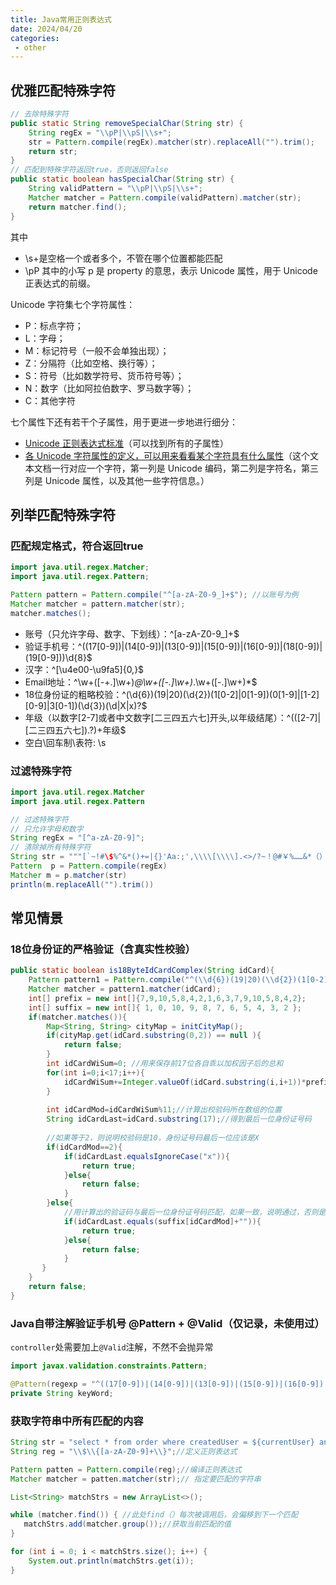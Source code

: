 ```yaml
---
title: Java常用正则表达式
date: 2024/04/20
categories:
 - other
---
```

## 优雅匹配特殊字符
```java
// 去除特殊字符
public static String removeSpecialChar(String str) {
    String regEx = "\\pP|\\pS|\\s+";
    str = Pattern.compile(regEx).matcher(str).replaceAll("").trim();
    return str;
}
// 匹配到特殊字符返回true，否则返回false
public static boolean hasSpecialChar(String str) {
    String validPattern = "\\pP|\\pS|\\s+";
    Matcher matcher = Pattern.compile(validPattern).matcher(str);
    return matcher.find(); 
}
```
其中
- \s+是空格一个或者多个，不管在哪个位置都能匹配
- \pP 其中的小写 p 是 property 的意思，表示 Unicode 属性，用于 Unicode 正表达式的前缀。

Unicode 字符集七个字符属性：
- P：标点字符；
- L：字母；
- M：标记符号（一般不会单独出现）；
- Z：分隔符（比如空格、换行等）；
- S：符号（比如数学符号、货币符号等）；
- N：数字（比如阿拉伯数字、罗马数字等）；
- C：其他字符

七个属性下还有若干个子属性，用于更进一步地进行细分：
- [Unicode 正则表达式标准](http://www.unicode.org/reports/tr18/)（可以找到所有的子属性）
- [各 Unicode 字符属性的定义，可以用来看看某个字符具有什么属性](http://www.unicode.org/Public/UNIDATA/UnicodeData.txt)（这个文本文档一行对应一个字符，第一列是 Unicode 编码，第二列是字符名，第三列是 Unicode 属性，以及其他一些字符信息。）

## 列举匹配特殊字符
### 匹配规定格式，符合返回true
```java
import java.util.regex.Matcher;
import java.util.regex.Pattern;

Pattern pattern = Pattern.compile("^[a-zA-Z0-9_]+$"); //以账号为例
Matcher matcher = pattern.matcher(str);
matcher.matches();
```
- 账号（只允许字母、数字、下划线）：^[a-zA-Z0-9_]+$
- 验证手机号：^((17[0-9])|(14[0-9])|(13[0-9])|(15[0-9])|(16[0-9])|(18[0-9])|(19[0-9]))\d{8}$
- 汉字：^[\u4e00-\u9fa5]{0,}$
- Email地址：^\w+([-+.]\w+)*@\w+([-.]\w+)*\.\w+([-.]\w+)*$
- 18位身份证的粗略校验：^(\\d{6})(19|20)(\\d{2})(1[0-2]|0[1-9])(0[1-9]|[1-2][0-9]|3[0-1])(\\d{3})(\\d|X|x)?$
- 年级（以数字[2-7]或者中文数字[二三四五六七]开头,以年级结尾）：^(([2-7]|[二三四五六七]).?)+年级$
- 空白\回车制\表符: \s

### 过滤特殊字符
```java
import java.util.regex.Matcher
import java.util.regex.Pattern

// 过滤特殊字符
// 只允许字母和数字
String regEx = "[^a-zA-Z0-9]";
// 清除掉所有特殊字符
String str = """[`~!#\$%^&*()+=|{}'Aa:;',\\\\[\\\\].<>/?~！@#￥%……&*（）9——+|{}【】\\"‘；：”“’。，、？]"""
Pattern  p = Pattern.compile(regEx)
Matcher m = p.matcher(str)
println(m.replaceAll("").trim())
```

## 常见情景
### 18位身份证的严格验证（含真实性校验）
```java
public static boolean is18ByteIdCardComplex(String idCard){  
    Pattern pattern1 = Pattern.compile("^(\\d{6})(19|20)(\\d{2})(1[0-2]|0[1-9])(0[1-9]|[1-2][0-9]|3[0-1])(\\d{3})(\\d|X|x)?$");   
    Matcher matcher = pattern1.matcher(idCard);  
    int[] prefix = new int[]{7,9,10,5,8,4,2,1,6,3,7,9,10,5,8,4,2};  
    int[] suffix = new int[]{ 1, 0, 10, 9, 8, 7, 6, 5, 4, 3, 2 };  
    if(matcher.matches()){  
        Map<String, String> cityMap = initCityMap();  
        if(cityMap.get(idCard.substring(0,2)) == null ){  
            return false;  
        }  
        int idCardWiSum=0; //用来保存前17位各自乖以加权因子后的总和  
        for(int i=0;i<17;i++){  
            idCardWiSum+=Integer.valueOf(idCard.substring(i,i+1))*prefix[i];  
        }  
          
        int idCardMod=idCardWiSum%11;//计算出校验码所在数组的位置  
        String idCardLast=idCard.substring(17);//得到最后一位身份证号码  
          
        //如果等于2，则说明校验码是10，身份证号码最后一位应该是X  
        if(idCardMod==2){  
            if(idCardLast.equalsIgnoreCase("x")){  
                return true;  
            }else{  
                return false;  
            }  
        }else{  
            //用计算出的验证码与最后一位身份证号码匹配，如果一致，说明通过，否则是无效的身份证号码  
            if(idCardLast.equals(suffix[idCardMod]+"")){  
                return true;  
            }else{  
                return false;  
            }  
       }  
    }  
    return false;  
}  
```

### Java自带注解验证手机号 @Pattern + @Valid（仅记录，未使用过）
`controller`处需要加上`@Valid`注解，不然不会抛异常
```java
import javax.validation.constraints.Pattern;

@Pattern(regexp = "^((17[0-9])|(14[0-9])|(13[0-9])|(15[0-9])|(16[0-9])|(18[0-9])|(19[0-9]))\\d{8}$", message = "id不正确")
private String keyWord;
```

### 获取字符串中所有匹配的内容
```java
String str = "select * from order where createdUser = ${currentUser} and  depart = ${currentOrg} and status = 'VALID'";
String reg = "\\$\\{[a-zA-Z0-9]+\\}";//定义正则表达式

Pattern patten = Pattern.compile(reg);//编译正则表达式
Matcher matcher = patten.matcher(str);// 指定要匹配的字符串

List<String> matchStrs = new ArrayList<>();

while (matcher.find()) { //此处find（）每次被调用后，会偏移到下一个匹配
   matchStrs.add(matcher.group());//获取当前匹配的值
}

for (int i = 0; i < matchStrs.size(); i++) {
    System.out.println(matchStrs.get(i));
}
```
